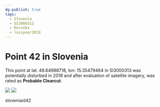 ```yaml
---
dg-publish: true
tags:
  - Slovenia
  - SI3000313
  - Koroška
  - lossyear2018
---
```


# Point 42 in Slovenia

This point at lat: 46.64988718, lon: 15.35479464 in SI3000313 was potentially disturbed in 2018 and after evaluation of satellite imagery, was rated as **Probable Clearcut**.

<div class='juxtapose' data-showcredits='false'>
<img src='https://baserow-backend-production20240528124524339000000001.s3.amazonaws.com/user_files/i5fTEiCGUFZCVD9S8qrqBYh58jCGO7Vu_7e2690d266fbdc1a7278f8545eadf1f81f69419ee00ba444c7fd5ff455b2ac97.png' data-label='August 2017' />
<img src='https://baserow-backend-production20240528124524339000000001.s3.amazonaws.com/user_files/B1canZFvlwyjiwL6N86vsTUJ7YQuQZi7_6c78f5933b19a037472c9b9e9f2eb2d1cb1eb83c1e510794620d6ca182456b71.png' data-label='October 2018' />
</div>

sloveniaid42